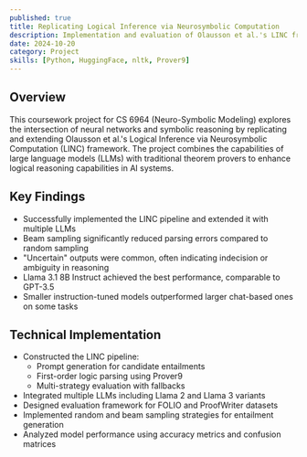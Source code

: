 ```yaml
---
published: true
title: Replicating Logical Inference via Neurosymbolic Computation
description: Implementation and evaluation of Olausson et al.'s LINC framework, combining LLMs with theorem provers for enhanced logical reasoning.
date: 2024-10-20
category: Project
skills: [Python, HuggingFace, nltk, Prover9]
---
```


## Overview

This coursework project for CS 6964 (Neuro-Symbolic Modeling) explores the intersection of neural networks and symbolic reasoning by replicating and extending Olausson et al.'s Logical Inference via Neurosymbolic Computation (LINC) framework. The project combines the capabilities of large language models (LLMs) with traditional theorem provers to enhance logical reasoning capabilities in AI systems.

## Key Findings

- Successfully implemented the LINC pipeline and extended it with multiple LLMs
- Beam sampling significantly reduced parsing errors compared to random sampling
- "Uncertain" outputs were common, often indicating indecision or ambiguity in reasoning
- Llama 3.1 8B Instruct achieved the best performance, comparable to GPT-3.5
- Smaller instruction-tuned models outperformed larger chat-based ones on some tasks

## Technical Implementation

- Constructed the LINC pipeline:
  - Prompt generation for candidate entailments
  - First-order logic parsing using Prover9
  - Multi-strategy evaluation with fallbacks
- Integrated multiple LLMs including Llama 2 and Llama 3 variants
- Designed evaluation framework for FOLIO and ProofWriter datasets
- Implemented random and beam sampling strategies for entailment generation
- Analyzed model performance using accuracy metrics and confusion matrices
